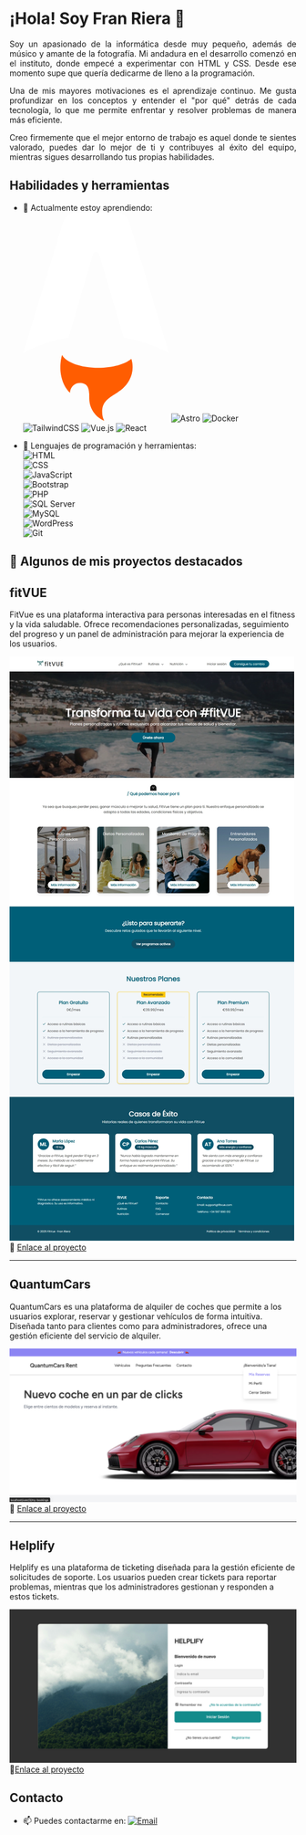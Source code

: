 <h1> ¡Hola! Soy Fran Riera 👋 </h1>

<p align="justify">
Soy un apasionado de la informática desde muy pequeño, además de músico y amante de la fotografía. Mi andadura en el desarrollo comenzó en el instituto, donde empecé a experimentar con HTML y CSS. Desde ese momento supe que quería dedicarme de lleno a la programación.
</p>

<p align="justify">
Una de mis mayores motivaciones es el aprendizaje continuo. Me gusta profundizar en los conceptos y entender el "por qué" detrás de cada tecnología, lo que me permite enfrentar y resolver problemas de manera más eficiente.
</p>

<p align="justify">
Creo firmemente que el mejor entorno de trabajo es aquel donde te sientes valorado, puedes dar lo mejor de ti y contribuyes al éxito del equipo, mientras sigues desarrollando tus propias habilidades.
</p>

## Habilidades y herramientas
- 🌱 Actualmente estoy aprendiendo:
<svg viewBox="0 0 256 366" xmlns="http://www.w3.org/2000/svg" width="256" height="366" preserveAspectRatio="xMidYMid"><path fill="#fff" d="M182.022 9.147c2.982 3.702 4.502 8.697 7.543 18.687L256 246.074a276.467 276.467 0 0 0-79.426-26.891L133.318 73.008a5.63 5.63 0 0 0-10.802.017L79.784 219.11A276.453 276.453 0 0 0 0 246.04L66.76 27.783c3.051-9.972 4.577-14.959 7.559-18.654a24.541 24.541 0 0 1 9.946-7.358C88.67 0 93.885 0 104.314 0h47.683c10.443 0 15.664 0 20.074 1.774a24.545 24.545 0 0 1 9.95 7.373Z"/><path fill="#FF5D01" d="M189.972 256.46c-10.952 9.364-32.812 15.751-57.992 15.751-30.904 0-56.807-9.621-63.68-22.56-2.458 7.415-3.009 15.903-3.009 21.324 0 0-1.619 26.623 16.898 45.14 0-9.615 7.795-17.41 17.41-17.41 16.48 0 16.46 14.378 16.446 26.043l-.001 1.041c0 17.705 10.82 32.883 26.21 39.28a35.685 35.685 0 0 1-3.588-15.647c0-16.886 9.913-23.173 21.435-30.48 9.167-5.814 19.353-12.274 26.372-25.232a47.588 47.588 0 0 0 5.742-22.735c0-5.06-.786-9.938-2.243-14.516Z"/></svg>
  ![Astro](https://img.shields.io/badge/-Astro-0C1130?style=flat&logo=astro&logoColor=white) 
  ![Docker](https://img.shields.io/badge/-Docker-2496ED?style=flat&logo=docker&logoColor=white) 
  ![TailwindCSS](https://img.shields.io/badge/-TailwindCSS-06B6D4?style=flat&logo=tailwindcss&logoColor=white) 
  ![Vue.js](https://img.shields.io/badge/-Vue.js-4FC08D?style=flat&logo=vue.js&logoColor=white) 
  ![React](https://img.shields.io/badge/-React-61DAFB?style=flat&logo=react&logoColor=black)

- 🔧 Lenguajes de programación y herramientas:  
  ![HTML](https://img.shields.io/badge/-HTML5-E34F26?style=flat&logo=html5&logoColor=white)  
  ![CSS](https://img.shields.io/badge/-CSS3-1572B6?style=flat&logo=css3&logoColor=white)  
  ![JavaScript](https://img.shields.io/badge/-JavaScript-F7DF1E?style=flat&logo=javascript&logoColor=black)  
  ![Bootstrap](https://img.shields.io/badge/-Bootstrap-7952B3?style=flat&logo=bootstrap&logoColor=white)  
  ![PHP](https://img.shields.io/badge/-PHP-777BB4?style=flat&logo=php&logoColor=white)  
  ![SQL Server](https://img.shields.io/badge/-SQL%20Server-CC2927?style=flat&logo=microsoftsqlserver&logoColor=white)  
  ![MySQL](https://img.shields.io/badge/-MySQL-4479A1?style=flat&logo=mysql&logoColor=white)  
  ![WordPress](https://img.shields.io/badge/-WordPress-21759B?style=flat&logo=wordpress&logoColor=white)  
  ![Git](https://img.shields.io/badge/-Git-F05032?style=flat&logo=git&logoColor=white)

## 🚀 Algunos de mis proyectos destacados
## fitVUE
FitVue es una plataforma interactiva para personas interesadas en el fitness y la vida saludable. Ofrece recomendaciones personalizadas, seguimiento del progreso y un panel de administración para mejorar la experiencia de los usuarios.

![fitVUE](https://raw.githubusercontent.com/FranRD98/Fitvue/main/public/github/Landing.jpeg)  
🔗 [Enlace al proyecto](https://github.com/FranRD98/Quantum-Cars)

---

## QuantumCars
QuantumCars es una plataforma de alquiler de coches que permite a los usuarios explorar, reservar y gestionar vehículos de forma intuitiva. Diseñada tanto para clientes como para administradores, ofrece una gestión eficiente del servicio de alquiler.

![QuantumCars](https://raw.githubusercontent.com/FranRD98/QuantumCars/main/public/images/inicio.png)  
🔗 [Enlace al proyecto](https://github.com/FranRD98/Fitvue)

---

## Helplify 
Helplify es una plataforma de ticketing diseñada para la gestión eficiente de solicitudes de soporte. Los usuarios pueden crear tickets para reportar problemas, mientras que los administradores gestionan y responden a estos tickets.

![Helplify](https://raw.githubusercontent.com/FranRD98/Helplify/main/public/images/login.png)  
🔗[Enlace al proyecto](https://github.com/FranRD98/Helplify)

## Contacto
- 📫 Puedes contactarme en: [![Email](https://img.shields.io/badge/-Correo%20Electronico-0078D4?style=flat&logo=mail&logoColor=white)](mailto:franrd98@outlook.com)


